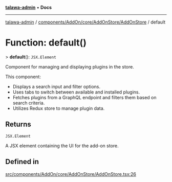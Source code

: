 [**talawa-admin**](../../../../../../README.md) • **Docs**

***

[talawa-admin](../../../../../../modules.md) / [components/AddOn/core/AddOnStore/AddOnStore](../README.md) / default

# Function: default()

\> **default**(): `JSX.Element`

Component for managing and displaying plugins in the store.

This component:
- Displays a search input and filter options.
- Uses tabs to switch between available and installed plugins.
- Fetches plugins from a GraphQL endpoint and filters them based on search criteria.
- Utilizes Redux store to manage plugin data.

## Returns

`JSX.Element`

A JSX element containing the UI for the add-on store.

## Defined in

[src/components/AddOn/core/AddOnStore/AddOnStore.tsx:26](https://github.com/PalisadoesFoundation/talawa-admin/blob/3f6b41a67c6932f4c0bce6ffb822d4ef12ede8c8/src/components/AddOn/core/AddOnStore/AddOnStore.tsx#L26)
